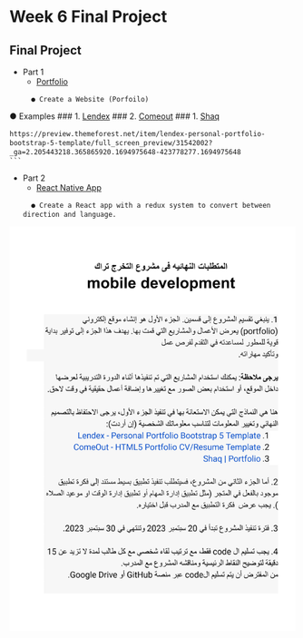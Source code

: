 # Week 6 Final Project


## Final Project
 - Part 1
      - [Portfolio]()
    ```
      ● Create a Website (Porfoilo)
    ```
  ● Examples
    ### 1. [Lendex](https://preview.themeforest.net/item/lendex-personal-portfolio-bootstrap-5-template/full_screen_preview/31542002?_ga=2.205443218.365865920.1694975648-423778277.1694975648)
    ### 2. [Comeout](https://comeout.netlify.app/demo/default/)
    ### 1. [Shaq](https://shaq-portfolio.netlify.app/)


    https://preview.themeforest.net/item/lendex-personal-portfolio-bootstrap-5-template/full_screen_preview/31542002?_ga=2.205443218.365865920.1694975648-423778277.1694975648
    ```
    
 - Part 2
      - [React Native App]()
    ```
      ● Create a React app with a redux system to convert between direction and language.
    ```



<img src="./final-project.png" style="">

